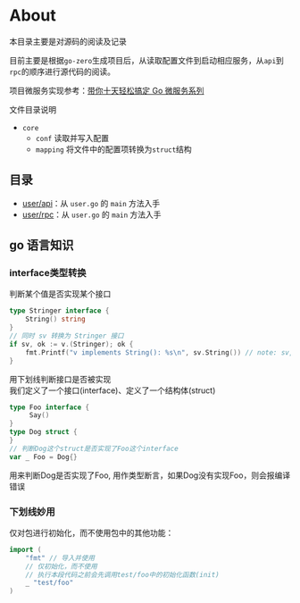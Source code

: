# About
本目录主要是对源码的阅读及记录

目前主要是根据`go-zero`生成项目后，从读取配置文件到启动相应服务，从`api`到`rpc`的顺序进行源代码的阅读。

项目微服务实现参考：[带你十天轻松搞定 Go 微服务系列](https://juejin.cn/user/2348212566892574/posts)

文件目录说明
- `core`
  - `conf`             读取并写入配置
  - `mapping`       将文件中的配置项转换为`struct`结构

## 目录
- [user/api](readme/user_api_user.go.md)：从 `user.go` 的 `main` 方法入手
- [user/rpc](readme/user_rpc_user.go.md)：从 `user.go` 的 `main` 方法入手

## go 语言知识

### interface类型转换
判断某个值是否实现某个接口
```go
type Stringer interface {
    String() string
}
// 同时 sv 转换为 Stringer 接口
if sv, ok := v.(Stringer); ok {
    fmt.Printf("v implements String(): %s\n", sv.String()) // note: sv, not v
}
```
用下划线判断接口是否被实现 \
我们定义了一个接口(interface)、定义了一个结构体(struct)
```go
type Foo interface {
     Say()
}
type Dog struct {
}
// 判断Dog这个struct是否实现了Foo这个interface
var _ Foo = Dog{}
```
用来判断Dog是否实现了Foo, 用作类型断言，如果Dog没有实现Foo，则会报编译错误
### 下划线妙用
仅对包进行初始化，而不使用包中的其他功能：
```go
import (
	"fmt" // 导入并使用
	// 仅初始化，而不使用
	// 执行本段代码之前会先调用test/foo中的初始化函数(init)
	_ "test/foo" 
)
```

